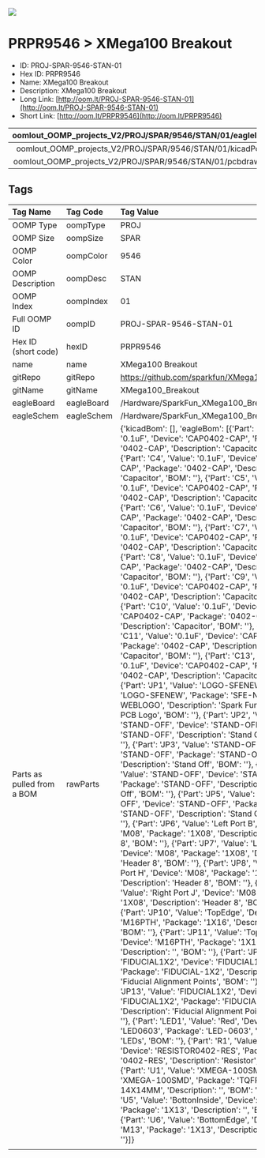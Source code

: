 


  
![][im]
# PRPR9546 > XMega100 Breakout

- ID: PROJ-SPAR-9546-STAN-01
- Hex ID: PRPR9546
- Name: XMega100 Breakout
- Description: XMega100 Breakout
- Long Link: [http://oom.lt/PROJ-SPAR-9546-STAN-01](http://oom.lt/PROJ-SPAR-9546-STAN-01)
- Short Link: [http://oom.lt/PRPR9546](http://oom.lt/PRPR9546)
  

|oomlout_OOMP_projects_V2/PROJ/SPAR/9546/STAN/01/eagleImage.png|oomlout_OOMP_projects_V2/PROJ/SPAR/9546/STAN/01/eagleSchemImage.png|oomlout_OOMP_projects_V2/PROJ/SPAR/9546/STAN/01/kicadPcb3dFront.png|oomlout_OOMP_projects_V2/PROJ/SPAR/9546/STAN/01/kicadPcb3dBack.png|
| :---: | :---: | :---: | :---: |
|oomlout_OOMP_projects_V2/PROJ/SPAR/9546/STAN/01/kicadPcb3d.png|oomlout_OOMP_projects_V2/PROJ/SPAR/9546/STAN/01/bomBack.png|oomlout_OOMP_projects_V2/PROJ/SPAR/9546/STAN/01/bomFront.png|oomlout_OOMP_projects_V2/PROJ/SPAR/9546/STAN/01/pcbdraw.svg|
|oomlout_OOMP_projects_V2/PROJ/SPAR/9546/STAN/01/pcbdrawBack.svg||||

## Tags
  

|Tag Name|Tag Code|Tag Value|
| :--- | :--- | :--- |
|OOMP Type|oompType|PROJ|
|OOMP Size|oompSize|SPAR|
|OOMP Color|oompColor|9546|
|OOMP Description|oompDesc|STAN|
|OOMP Index|oompIndex|01|
|Full OOMP ID|oompID|PROJ-SPAR-9546-STAN-01|
|Hex ID (short code)|hexID|PRPR9546|
|name|name|XMega100 Breakout|
|gitRepo|gitRepo|https://github.com/sparkfun/XMega100_Breakout|
|gitName|gitName|XMega100_Breakout|
|eagleBoard|eagleBoard|/Hardware/SparkFun_XMega100_Breakout.brd|
|eagleSchem|eagleSchem|/Hardware/SparkFun_XMega100_Breakout.sch|
|Parts as pulled from a BOM|rawParts|{'kicadBom': [], 'eagleBom': [{'Part': 'C3', 'Value': '0.1uF', 'Device': 'CAP0402-CAP', 'Package': '0402-CAP', 'Description': 'Capacitor', 'BOM': ''}, {'Part': 'C4', 'Value': '0.1uF', 'Device': 'CAP0402-CAP', 'Package': '0402-CAP', 'Description': 'Capacitor', 'BOM': ''}, {'Part': 'C5', 'Value': '0.1uF', 'Device': 'CAP0402-CAP', 'Package': '0402-CAP', 'Description': 'Capacitor', 'BOM': ''}, {'Part': 'C6', 'Value': '0.1uF', 'Device': 'CAP0402-CAP', 'Package': '0402-CAP', 'Description': 'Capacitor', 'BOM': ''}, {'Part': 'C7', 'Value': '0.1uF', 'Device': 'CAP0402-CAP', 'Package': '0402-CAP', 'Description': 'Capacitor', 'BOM': ''}, {'Part': 'C8', 'Value': '0.1uF', 'Device': 'CAP0402-CAP', 'Package': '0402-CAP', 'Description': 'Capacitor', 'BOM': ''}, {'Part': 'C9', 'Value': '0.1uF', 'Device': 'CAP0402-CAP', 'Package': '0402-CAP', 'Description': 'Capacitor', 'BOM': ''}, {'Part': 'C10', 'Value': '0.1uF', 'Device': 'CAP0402-CAP', 'Package': '0402-CAP', 'Description': 'Capacitor', 'BOM': ''}, {'Part': 'C11', 'Value': '0.1uF', 'Device': 'CAP0402-CAP', 'Package': '0402-CAP', 'Description': 'Capacitor', 'BOM': ''}, {'Part': 'C13', 'Value': '0.1uF', 'Device': 'CAP0402-CAP', 'Package': '0402-CAP', 'Description': 'Capacitor', 'BOM': ''}, {'Part': 'JP1', 'Value': 'LOGO-SFENEW', 'Device': 'LOGO-SFENEW', 'Package': 'SFE-NEW-WEBLOGO', 'Description': 'Spark Fun Electronics PCB Logo', 'BOM': ''}, {'Part': 'JP2', 'Value': 'STAND-OFF', 'Device': 'STAND-OFF', 'Package': 'STAND-OFF', 'Description': 'Stand Off', 'BOM': ''}, {'Part': 'JP3', 'Value': 'STAND-OFF', 'Device': 'STAND-OFF', 'Package': 'STAND-OFF', 'Description': 'Stand Off', 'BOM': ''}, {'Part': 'JP4', 'Value': 'STAND-OFF', 'Device': 'STAND-OFF', 'Package': 'STAND-OFF', 'Description': 'Stand Off', 'BOM': ''}, {'Part': 'JP5', 'Value': 'STAND-OFF', 'Device': 'STAND-OFF', 'Package': 'STAND-OFF', 'Description': 'Stand Off', 'BOM': ''}, {'Part': 'JP6', 'Value': 'Left Port B', 'Device': 'M08', 'Package': '1X08', 'Description': 'Header 8', 'BOM': ''}, {'Part': 'JP7', 'Value': 'Left Port C', 'Device': 'M08', 'Package': '1X08', 'Description': 'Header 8', 'BOM': ''}, {'Part': 'JP8', 'Value': 'Right Port H', 'Device': 'M08', 'Package': '1X08', 'Description': 'Header 8', 'BOM': ''}, {'Part': 'JP9', 'Value': 'Right Port J', 'Device': 'M08', 'Package': '1X08', 'Description': 'Header 8', 'BOM': ''}, {'Part': 'JP10', 'Value': 'TopEdge', 'Device': 'M16PTH', 'Package': '1X16', 'Description': '', 'BOM': ''}, {'Part': 'JP11', 'Value': 'TopInside', 'Device': 'M16PTH', 'Package': '1X16', 'Description': '', 'BOM': ''}, {'Part': 'JP12', 'Value': 'FIDUCIAL1X2', 'Device': 'FIDUCIAL1X2', 'Package': 'FIDUCIAL-1X2', 'Description': 'Fiducial Alignment Points', 'BOM': ''}, {'Part': 'JP13', 'Value': 'FIDUCIAL1X2', 'Device': 'FIDUCIAL1X2', 'Package': 'FIDUCIAL-1X2', 'Description': 'Fiducial Alignment Points', 'BOM': ''}, {'Part': 'LED1', 'Value': 'Red', 'Device': 'LED0603', 'Package': 'LED-0603', 'Description': 'LEDs', 'BOM': ''}, {'Part': 'R1', 'Value': '330', 'Device': 'RESISTOR0402-RES', 'Package': '0402-RES', 'Description': 'Resistor', 'BOM': ''}, {'Part': 'U1', 'Value': 'XMEGA-100SMD', 'Device': 'XMEGA-100SMD', 'Package': 'TQFP-100-14X14MM', 'Description': '', 'BOM': ''}, {'Part': 'U5', 'Value': 'BottonInside', 'Device': 'M13', 'Package': '1X13', 'Description': '', 'BOM': ''}, {'Part': 'U6', 'Value': 'BottomEdge', 'Device': 'M13', 'Package': '1X13', 'Description': '', 'BOM': ''}]}|
||||



[im]: PROJ/SPAR/9546/STAN/01/kicadPcb3d_450.png
